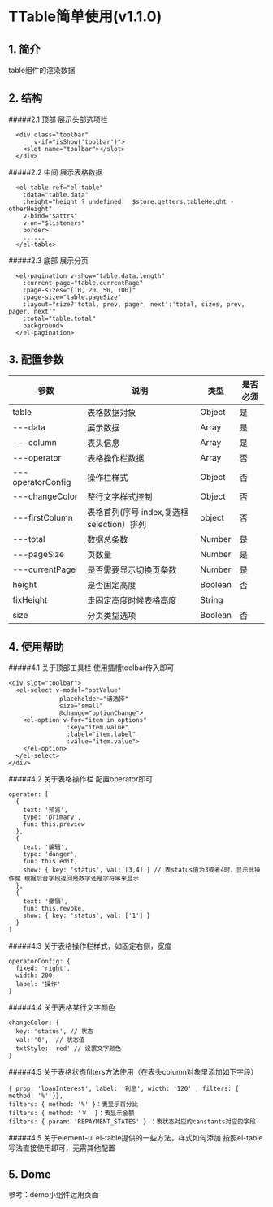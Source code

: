 # TTable简单使用(v1.1.0)

## 1. 简介
  table组件的渲染数据

## 2. 结构
  #####2.1 顶部
    展示头部选项栏
  ```
    <div class="toolbar"
         v-if="isShow('toolbar')">
      <slot name="toolbar"></slot>
    </div>
  ```
  #####2.2 中间
    展示表格数据
  ```
    <el-table ref="el-table"
      :data="table.data"
      :height="height ? undefined:  $store.getters.tableHeight - otherHeight"
      v-bind="$attrs"
      v-on="$listeners"
      border>
      ......
    </el-table>
  ```
  #####2.3 底部
    展示分页
  ```
    <el-pagination v-show="table.data.length"
      :current-page="table.currentPage"
      :page-sizes="[10, 20, 50, 100]"
      :page-size="table.pageSize"
      :layout="size?'total, prev, pager, next':'total, sizes, prev, pager, next'"
      :total="table.total"
      background>
    </el-pagination>
  ```

## 3. 配置参数

| 参数          | 说明                      | 类型      |  是否必须|
| -----------  | --------------------------| -------   | ----- |
| table        | 表格数据对象               | Object    | 是    |
|   ---data    | 展示数据                   | Array     | 是    |
|   ---column  | 表头信息                   | Array     | 是    |
|   ---operator| 表格操作栏数据             | Array      | 否    |
|   ---operatorConfig   | 操作栏样式        | Object    | 否    |
|   ---changeColor   | 整行文字样式控制      | Object    | 否    |
|   ---firstColumn| 表格首列(序号 index,复选框 selection）排列| object | 否|
|   ---total   | 数据总条数                 | Number     | 是    |
|   ---pageSize| 页数量                     | Number    | 是     |
|   ---currentPage| 是否需要显示切换页条数    | Number    | 是     |
| height       | 是否固定高度                | Boolean   | 否     |
| fixHeight    | 走固定高度时候表格高度       |String || Number| 否     |
| size         | 分页类型选项                | Boolean   | 否     |

## 4. 使用帮助

  #####4.1 关于顶部工具栏
  使用插槽toolbar传入即可
  ```
  <div slot="toolbar">
    <el-select v-model="optValue"
                placeholder="请选择"
                size="small"
                @change="optionChange">
      <el-option v-for="item in options"
                  :key="item.value"
                  :label="item.label"
                  :value="item.value">
      </el-option>
    </el-select>
  </div>
  ```
  #####4.2 关于表格操作栏
  配置operator即可
  ```
  operator: [
    {
      text: '预览',
      type: 'primary',
      fun: this.preview
    },
    {
      text: '编辑',
      type: 'danger',
      fun: this.edit,
      show: { key: 'status', val: [3,4] } // 表status值为3或者4时，显示此操作健 根据后台字段返回是数字还是字符串来显示
    },
    {
      text: '撤销',
      fun: this.revoke,
      show: { key: 'status', val: ['1'] }
    }
  ]
  ```
  #####4.3 关于表格操作栏样式，如固定右侧，宽度
  ```
  operatorConfig: {
    fixed: 'right',
    width: 200,
    label: '操作'
  }
  ```
  #####4.4 关于表格某行文字颜色
  ```
  changeColor: {
    key: 'status', // 状态
    val: '0',  // 状态值
    txtStyle: 'red' // 设置文字颜色
  }
  ```
   #####4.5 关于表格状态filters方法使用（在表头column对象里添加如下字段）
  ```
  { prop: 'loanInterest', label: '利息', width: '120' , filters: { method: '%' }},
  filters: { method: '%' }：表显示百分比
  filters: { method: '￥' }：表显示金额
  filters: { param: 'REPAYMENT_STATES' } ：表状态对应的canstants对应的字段
  ```
  #####4.5 关于element-ui el-table提供的一些方法，样式如何添加
  按照el-table写法直接使用即可，无需其他配置

## 5. Dome
参考：demo小组件运用页面